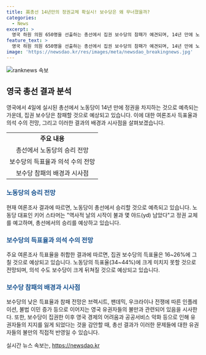 ```yaml
---
title: 英총선 14년만의 정권교체 확실시! 보수당은 왜 무너졌을까?
categories:
  - News
excerpt: >
  영국 하원 의원 650명을 선출하는 총선에서 집권 보수당의 참패가 예견되며, 14년 만에 노동당이 정권을 차지할 것으로 예상된다. 최근 여론조사에서 보수당의 득표율이 16~26%로 하향세를 보이며 역대 최저 수준을 기록했다. 이러한 결과는 브렉시트, 코로나 팬데믹 등으로 불만이 증폭된 영국 유권자들의 변화를 원하는 의지를 시사하며, 집권보수당의 경제정책과 정치 스캔들로 심판을 받고 있는 것으로 보인다. 지금까지 보수당이 이끈 영국의 경제적 어려움과 세 부담은 유권자들의 불만을 증폭시키고 있으며, 노동당의 압승이 예견된다.
feature_text: >
  영국 하원 의원 650명을 선출하는 총선에서 집권 보수당의 참패가 예견되며, 14년 만에 노동당이 정권을 차지할 것으로 예상된다. 최근 여론조사에서 보수당의 득표율이 16~26%로 하향세를 보이며 역대 최저 수준을 기록했다. 이러한 결과는 브렉시트, 코로나 팬데믹 등으로 불만이 증폭된 영국 유권자들의 변화를 원하는 의지를 시사하며, 집권보수당의 경제정책과 정치 스캔들로 심판을 받고 있는 것으로 보인다. 지금까지 보수당이 이끈 영국의 경제적 어려움과 세 부담은 유권자들의 불만을 증폭시키고 있으며, 노동당의 압승이 예견된다.
image: 'https://newsdao.kr/res/images/meta/newsdao_breakingnews.jpg'
---
```


<p><img src="https://newsdao.kr/res/images/meta/newsdao_breakingnews.jpg" alt="ranknews 속보" /></p>

<h2 data-ke-size="size26">영국 총선 결과 분석</h2>

<p data-ke-size="size16">영국에서 4일에 실시된 총선에서 노동당이 14년 만에 정권을 차지하는 것으로 예측되는 가운데, 집권 보수당은 참패할 것으로 예상되고 있습니다. 이에 대한 여론조사 득표율과 의석 수의 전망, 그리고 이러한 결과의 배경과 시사점을 살펴보겠습니다.</p>

<table>
    <tr>
        <td style="text-align: center; height: 17px;"><b>주요 내용</b></td>
    </tr>
    <tr>
        <td style="text-align: center; height: 17px;">총선에서 노동당의 승리 전망</td>
    </tr>
    <tr>
        <td style="text-align: center; height: 17px;">보수당의 득표율과 의석 수의 전망</td>
    </tr>
    <tr>
        <td style="text-align: center; height: 17px;">보수당 참패의 배경과 시사점</td>
    </tr>
</table>

<h3><b><span style="color: #1a5490;">노동당의 승리 전망</span></b></h3>

<p data-ke-size="size16">현재 여론조사 결과에 따르면, 노동당이 총선에서 승리할 것으로 예측되고 있습니다. 노동당 대표인 키어 스타머는 "역사적 날의 시작이 불과 몇 야드(yd) 남았다"고 정권 교체를 예고하며, 총선에서의 승리를 예상하고 있습니다.</p>

<h3><b><span style="color: #1a5490;">보수당의 득표율과 의석 수의 전망</span></b></h3>

<p data-ke-size="size16">주요 여론조사 득표율을 취합한 결과에 따르면, 집권 보수당의 득표율은 16~26%에 그칠 것으로 예상되고 있습니다. 노동당의 득표율(34~44%)에 크게 미치지 못할 것으로 전망되며, 의석 수도 보수당이 크게 뒤쳐질 것으로 예상되고 있습니다.</p>

<h3><b><span style="color: #1a5490;">보수당 참패의 배경과 시사점</span></b></h3>

<p data-ke-size="size16">보수당의 낮은 득표율과 참패 전망은 브렉시트, 팬데믹, 우크라이나 전쟁에 따른 인플레이션, 불법 이민 증가 등으로 이어지는 영국 유권자들의 불만과 관련되어 있음을 시사한다. 또한, 보수당이 집권한 이후 영국 경제의 어려움과 공공서비스 악화 등으로 인해 유권자들의 지지를 잃게 되었다는 것을 감안할 때, 총선 결과가 이러한 문제들에 대한 유권자들의 불만의 직접적 반영일 수 있습니다.</p>
실시간 뉴스 속보는, <a href="https://newsdao.kr" rel="dofollow">https://newsdao.kr</a>


